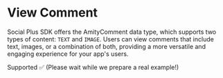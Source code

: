 # View Comment

Social Plus SDK offers the AmityComment data type, which supports two types of content: `TEXT` and `IMAGE`. Users can view comments that include text, images, or a combination of both, providing a more versatile and engaging experience for your app's users.

<Tabs>
  <Tab title="iOS">
    <CodeBlock url="https://gist.github.com/amythee/ffe10c19b3290612edfdc9adcc6158d2" />
  </Tab>
  <Tab title="Android">
    <CodeBlock url="https://gist.github.com/amythee/ad581dfd18223ba3e2e3bac8d2d6f238#file-amitycommentview-kt" />
  </Tab>
  <Tab title="TypeScript">
    Supported ✅ (Please wait while we prepare a real example!)
  </Tab>
  <Tab title="Flutter">
    <CodeBlock url="https://gist.github.com/amythee/98bb5b19bba38bdc733ca4a8c0fb0d45#file-amitycommentobserve-dart" />
  </Tab>
</Tabs>